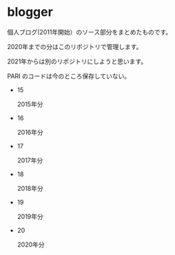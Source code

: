 # blogger

個人ブログ(2011年開始）のソース部分をまとめたものです。

2020年までの分はこのリポジトリで管理します。

2021年からは別のリポジトリにしようと思います。

PARI のコードは今のところ保存していない。

- 15

    2015年分

- 16

    2016年分
    
* 17

    2017年分
    
* 18

    2018年分
    
* 19

    2019年分
    
* 20

    2020年分

